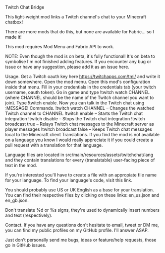 Twitch Chat Bridge

This light-weight mod links a Twitch channel's chat to your Minecraft chatbox!

There are more mods that do this, but none are available for Fabric... so I made it!

This mod requires Mod Menu and Fabric API to work.

NOTE: Even though the mod is on beta, it's fully functional! It's on beta to symbolise I'm not finished adding features. If you encounter any bug or issue or have any suggestion, please add it as an issue here.

Usage.
Get a Twitch oauth key here https://twitchapps.com/tmi/ and write it down somewhere.
Open the mod menu.
Open this mod's configuration inside that menu.
Fill in your credentials in the credentials tab (your twitch username, oauth token).
Go in game and type !twitch watch CHANNEL (where CHANNEL should be the name of the Twitch channel you want to join).
Type !twitch enable.
Now you can talk in the Twitch chat using :MESSAGE!
Commands.
!twitch watch CHANNEL – Changes the watched Twitch channel to CHANNEL
!twitch enable – Starts the Twitch chat integration
!twitch disable – Stops the Twitch chat integration
!twitch broadcast true – Relays Twitch chat messages to the Minecraft server as player messages
!twitch broadcast false – Keeps Twitch chat messages local to the Minecraft client
Translations.
If you find the mod is not available on a language you know I would really appreciate it if you could create a pull request with a translation for that language.

Language files are located in src/main/resources/assets/twitchchat/lang and they contain translations for every (translatable) user-facing piece of text in the mod.

If you're interested you'll have to create a file with an appropiate file name for your language. To find your language's code, visit this link.

You should probably use US or UK English as a base for your translation. You can find their respective files by clicking on these links: en_us.json and en_gb.json.

Don't translate %d or %s signs, they're used to dynamically insert numbers and text (respectively).

Contact.
If you have any questions don't hesitate to email, tweet or DM me, you can find my public profiles on my GitHub profile. I'll answer ASAP.

Just don't personally send me bugs, ideas or feature/help requests, those go in GitHub issues.
